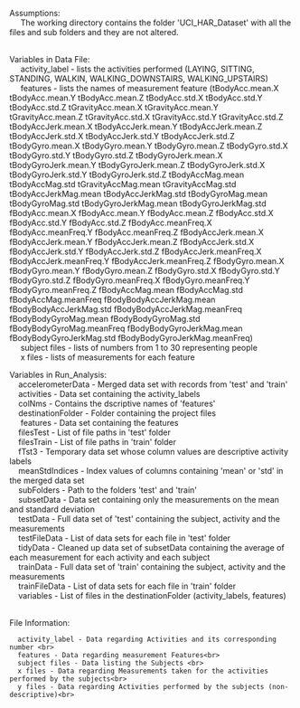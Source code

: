 Assumptions:<br>
&nbsp;&nbsp;&nbsp;&nbsp;      The working directory contains the folder 'UCI_HAR_Dataset' with all the files and sub folders and they are not altered.<br>
<br>

Variables in Data File:<br>
&nbsp;&nbsp;&nbsp;&nbsp;      activity_label - lists the activities performed (LAYING, SITTING, STANDING, WALKIN, WALKING_DOWNSTAIRS, WALKING_UPSTAIRS)<br>
&nbsp;&nbsp;&nbsp;&nbsp;  features - lists the names of measurement feature (tBodyAcc.mean.X	tBodyAcc.mean.Y	tBodyAcc.mean.Z	tBodyAcc.std.X	tBodyAcc.std.Y	tBodyAcc.std.Z	tGravityAcc.mean.X	tGravityAcc.mean.Y	tGravityAcc.mean.Z	tGravityAcc.std.X	tGravityAcc.std.Y	tGravityAcc.std.Z	tBodyAccJerk.mean.X	tBodyAccJerk.mean.Y	tBodyAccJerk.mean.Z	tBodyAccJerk.std.X	tBodyAccJerk.std.Y	tBodyAccJerk.std.Z	tBodyGyro.mean.X	tBodyGyro.mean.Y	tBodyGyro.mean.Z	tBodyGyro.std.X	tBodyGyro.std.Y	tBodyGyro.std.Z	tBodyGyroJerk.mean.X	tBodyGyroJerk.mean.Y	tBodyGyroJerk.mean.Z	tBodyGyroJerk.std.X	tBodyGyroJerk.std.Y	tBodyGyroJerk.std.Z	tBodyAccMag.mean	tBodyAccMag.std	tGravityAccMag.mean	tGravityAccMag.std	tBodyAccJerkMag.mean	tBodyAccJerkMag.std	tBodyGyroMag.mean	tBodyGyroMag.std	tBodyGyroJerkMag.mean	tBodyGyroJerkMag.std	fBodyAcc.mean.X	fBodyAcc.mean.Y	fBodyAcc.mean.Z	fBodyAcc.std.X	fBodyAcc.std.Y	fBodyAcc.std.Z	fBodyAcc.meanFreq.X	fBodyAcc.meanFreq.Y	fBodyAcc.meanFreq.Z	fBodyAccJerk.mean.X	fBodyAccJerk.mean.Y	fBodyAccJerk.mean.Z	fBodyAccJerk.std.X	fBodyAccJerk.std.Y	fBodyAccJerk.std.Z	fBodyAccJerk.meanFreq.X	fBodyAccJerk.meanFreq.Y	fBodyAccJerk.meanFreq.Z	fBodyGyro.mean.X	fBodyGyro.mean.Y	fBodyGyro.mean.Z	fBodyGyro.std.X	fBodyGyro.std.Y	fBodyGyro.std.Z	fBodyGyro.meanFreq.X	fBodyGyro.meanFreq.Y	fBodyGyro.meanFreq.Z	fBodyAccMag.mean	fBodyAccMag.std	fBodyAccMag.meanFreq	fBodyBodyAccJerkMag.mean	fBodyBodyAccJerkMag.std	fBodyBodyAccJerkMag.meanFreq	fBodyBodyGyroMag.mean	fBodyBodyGyroMag.std	fBodyBodyGyroMag.meanFreq	fBodyBodyGyroJerkMag.mean	fBodyBodyGyroJerkMag.std	fBodyBodyGyroJerkMag.meanFreq)<br>
&nbsp;&nbsp;&nbsp;&nbsp;      subject files - lists of numbers from 1 to 30 representing people<br>
&nbsp;&nbsp;&nbsp;&nbsp;      x files - lists of measurements for each feature<br>

Variables in Run_Analysis:<br>
&nbsp;&nbsp;&nbsp;&nbsp;accelerometerData - Merged data set with records from 'test' and 'train'<br>
      &nbsp;&nbsp;&nbsp;&nbsp;activities - Data set containing the activity_labels<br>
      &nbsp;&nbsp;&nbsp;&nbsp;colNms - Contains the dscriptive names of 'features'<br>
      &nbsp;&nbsp;&nbsp;&nbsp;destinationFolder - Folder containing the project files <br>
&nbsp;&nbsp;&nbsp;&nbsp;      features - Data set containing the features<br>
      &nbsp;&nbsp;&nbsp;&nbsp;filesTest - List of file paths in 'test' folder<br>
      &nbsp;&nbsp;&nbsp;&nbsp;filesTrain - List of file paths in 'train' folder<br>
      &nbsp;&nbsp;&nbsp;&nbsp;fTst3 - Temporary data set whose column values are descriptive activity labels<br>
      &nbsp;&nbsp;&nbsp;&nbsp;meanStdIndices - Index values of columns containing 'mean' or 'std' in the merged data set <br>
      &nbsp;&nbsp;&nbsp;&nbsp;subFolders - Path to the folders 'test' and 'train'<br>
      &nbsp;&nbsp;&nbsp;&nbsp;subsetData - Data set containing only the measurements on the mean and standard deviation<br>
      &nbsp;&nbsp;&nbsp;&nbsp;testData - Full data set of 'test' containing the subject, activity and the measurements<br>
      &nbsp;&nbsp;&nbsp;&nbsp;testFileData - List of data sets for each file in 'test' folder<br>
      &nbsp;&nbsp;&nbsp;&nbsp;tidyData - Cleaned up data set of subsetData containing the average of each measurement for each activity and each subject<br>
      &nbsp;&nbsp;&nbsp;&nbsp;trainData - Full data set of 'train' containing the subject, activity and the measurements<br>
      &nbsp;&nbsp;&nbsp;&nbsp;trainFileData - List of data sets for each file in 'train' folder<br>
      &nbsp;&nbsp;&nbsp;&nbsp;variables - List of files in the destinationFolder (activity_labels, features)<br>
<br>

File Information:<br>

      activity_label - Data regarding Activities and its corresponding number <br>
      features - Data regarding measurement Features<br>
      subject files - Data listing the Subjects <br>
      x files - Data regarding Measurements taken for the activities performed by the subjects<br>
      y files - Data regarding Activities performed by the subjects (non-descriptive)<br>


